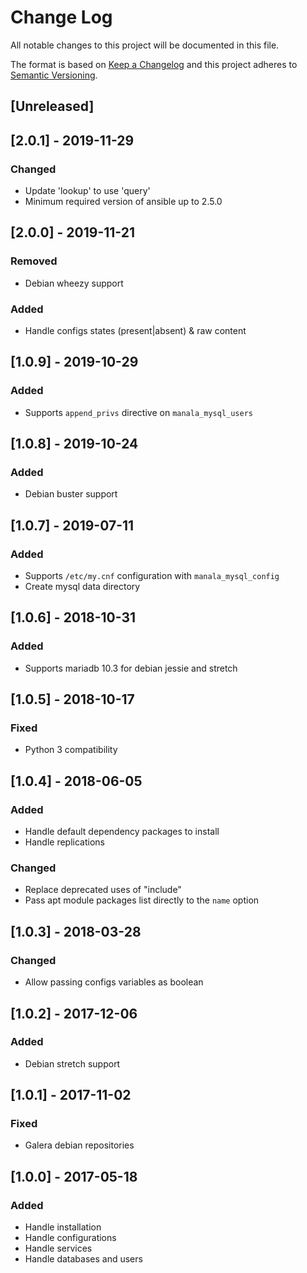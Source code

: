 # Change Log
All notable changes to this project will be documented in this file.

The format is based on [Keep a Changelog](http://keepachangelog.com/)
and this project adheres to [Semantic Versioning](http://semver.org/).

## [Unreleased]

## [2.0.1] - 2019-11-29
### Changed
- Update 'lookup' to use 'query'
- Minimum required version of ansible up to 2.5.0

## [2.0.0] - 2019-11-21
### Removed
- Debian wheezy support

### Added
- Handle configs states (present|absent) & raw content

## [1.0.9] - 2019-10-29
### Added
- Supports `append_privs` directive on `manala_mysql_users`

## [1.0.8] - 2019-10-24
### Added
- Debian buster support

## [1.0.7] - 2019-07-11
### Added
- Supports `/etc/my.cnf` configuration with `manala_mysql_config`
- Create mysql data directory

## [1.0.6] - 2018-10-31
### Added
- Supports mariadb 10.3 for debian jessie and stretch

## [1.0.5] - 2018-10-17
### Fixed
- Python 3 compatibility

## [1.0.4] - 2018-06-05
### Added
- Handle default dependency packages to install
- Handle replications

### Changed
- Replace deprecated uses of "include"
- Pass apt module packages list directly to the `name` option

## [1.0.3] - 2018-03-28
### Changed
- Allow passing configs variables as boolean

## [1.0.2] - 2017-12-06
### Added
- Debian stretch support

## [1.0.1] - 2017-11-02
### Fixed
- Galera debian repositories

## [1.0.0] - 2017-05-18
### Added
- Handle installation
- Handle configurations
- Handle services
- Handle databases and users
